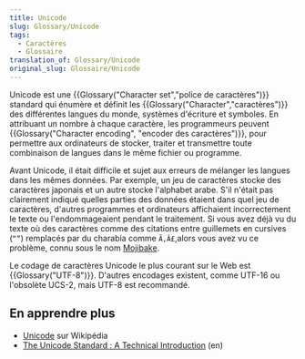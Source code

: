 ```yaml
---
title: Unicode
slug: Glossary/Unicode
tags:
  - Caractères
  - Glossaire
translation_of: Glossary/Unicode
original_slug: Glossaire/Unicode
---
```

Unicode est une {{Glossary("Character set","police de caractères")}} standard qui énumère et définit les {{Glossary("Character","caractères")}} des différentes langues du monde, systèmes d'écriture et symboles. En attribuant un nombre à chaque caractère, les programmeurs peuvent {{Glossary("Character encoding", "encoder des caractères")}}, pour permettre aux ordinateurs de stocker, traiter et transmettre toute combinaison de langues dans le même fichier ou programme.

Avant Unicode, il était difficile et sujet aux erreurs de mélanger les langues dans les mêmes données. Par exemple, un jeu de caractères stocke des caractères japonais et un autre stocke l'alphabet arabe. S'il n'était pas clairement indiqué quelles parties des données étaient dans quel jeu de caractères, d'autres programmes et ordinateurs affichaient incorrectement le texte ou l'endommageaient pendant le traitement. Si vous avez déjà vu du texte où des caractères comme des citations entre guillemets en cursives (`“”`) remplacés par du charabia comme `Ã‚Â£`,alors vous avez vu ce problème, connu sous le nom [Mojibake](https://fr.wikipedia.org/wiki/Mojibake).

Le codage de caractères Unicode le plus courant sur le Web est {{Glossary("UTF-8")}}. D'autres encodages existent, comme UTF-16 ou l'obsolète UCS-2, mais UTF-8 est recommandé.

## En apprendre plus

- [Unicode](https://fr.wikipedia.org/wiki/Unicode) sur Wikipédia
- [The Unicode Standard : A Technical Introduction](http://www.unicode.org/standard/principles.html) (en)
